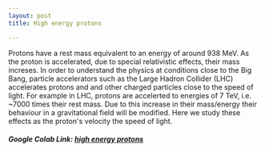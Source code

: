 ```yaml
---
layout: post
title: High energy protons

---
```


Protons have a rest mass equivalent to an energy of around 938 MeV. As the proton is accelerated, due to special relativistic effects, their mass increses. In order to understand the physics at conditions close to the Big Bang, particle accelerators such as the Large Hadron Collider (LHC) accelerates protons and and other charged particles close to the speed of light. For example in LHC, protons are accelerted to energies of 7 TeV, i.e. ~7000 times their rest mass. Due to this increase in their mass/energy their behaviour in a gravitational field will be modified. Here we study these effects as the proton's velocity the speed of light.

##### Google Colab Link: [high energy protons](https://github.com/AvijeetPrasad/laputas/blob/main/notebooks/high_energy_protons.ipynb)
